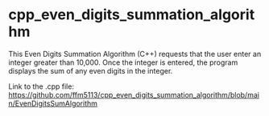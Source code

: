 # cpp_even_digits_summation_algorithm
This Even Digits Summation Algorithm (C++) requests that the user enter an integer greater than 10,000. Once the integer is entered, the program displays the sum of any even digits in the integer.

Link to the .cpp file: https://github.com/ffm5113/cpp_even_digits_summation_algorithm/blob/main/EvenDigitsSumAlgorithm
